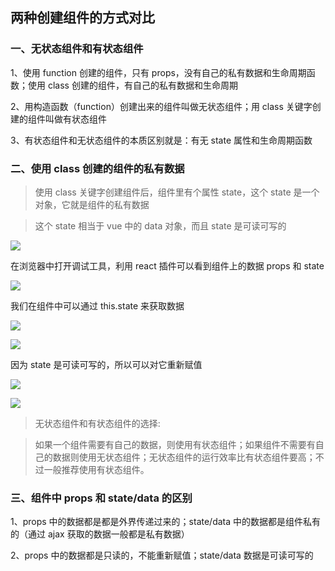 ## 两种创建组件的方式对比

### 一、无状态组件和有状态组件

1、使用 function 创建的组件，只有 props，没有自己的私有数据和生命周期函数；使用 class 创建的组件，有自己的私有数据和生命周期

2、用构造函数（function）创建出来的组件叫做无状态组件；用 class 关键字创建的组件叫做有状态组件

3、有状态组件和无状态组件的本质区别就是：有无 state 属性和生命周期函数

### 二、使用 class 创建的组件的私有数据

> 使用 class 关键字创建组件后，组件里有个属性 state，这个 state 是一个对象，它就是组件的私有数据

> 这个 state 相当于 vue 中的 data 对象，而且 state 是可读可写的

![](https://i.imgur.com/2eELtMb.png)

在浏览器中打开调试工具，利用 react 插件可以看到组件上的数据 props 和 state

![](https://i.imgur.com/2dKGHVG.png)

我们在组件中可以通过 this.state 来获取数据

![](https://i.imgur.com/NUyBp3k.png)

![](https://i.imgur.com/KzlLdFM.png)

因为 state 是可读可写的，所以可以对它重新赋值

![](https://i.imgur.com/Br6a8AG.png)

![](https://i.imgur.com/jl5DDWW.png)

> 无状态组件和有状态组件的选择:

>如果一个组件需要有自己的数据，则使用有状态组件；如果组件不需要有自己的数据则使用无状态组件；无状态组件的运行效率比有状态组件要高；不过一般推荐使用有状态组件。

### 三、组件中 props 和 state/data 的区别

1、props 中的数据都是都是外界传递过来的；state/data 中的数据都是组件私有的（通过 ajax 获取的数据一般都是私有数据）

2、props 中的数据都是只读的，不能重新赋值；state/data 数据是可读可写的

